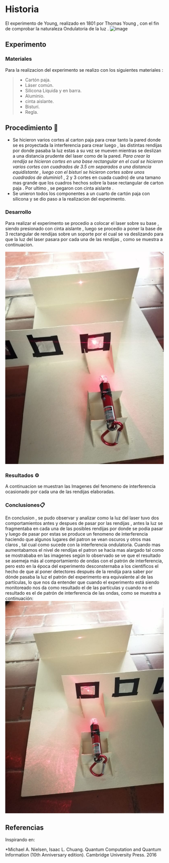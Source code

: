 # Historia
El experimento de Young, realizado en 1801 por Thomas Young , con el fin de comprobar la naturaleza Ondulatoria de la luz .
![image](https://davidhuerta.typepad.com/.a/6a01347ff0d110970c01a511b6ad30970c-500wi)
## Experimento
### Materiales 
Para la realizacion del experimento se realizo con los siguientes materiales  :
>- Cartón paja.
>- Láser común.
>- Silicona Líquida y en barra.
>- Aluminio.
>- cinta aislante.
>- Bisturí.
>- Regla.
## Procedimiento 🚀
*  Se hicieron varios cortes al carton paja para crear tanto  la pared donde se es proyectada la interferencia  para crear luego , las distintas rendijas por donde pasaba la luz estas a su vez se mueven mientras se deslizan a una distancia prudente del laser como de la pared.
*Para crear la rendija se hicieron cortes en una base rectangular en el cual se hicieron varios cortes con cuadrados de 3.5 cm separados a una distancia equidistante ,  luego con el bisturí se hicieron cortes sobre unos cuadrados de aluminio*1 , 2 y 3 cortes en cuada cuadro)  de una tamano mas grande que los cuadros hechos sobre la base rectangular de carton paja . Por ultimo , se pegaron con cinta aislante .
* Se unieron todos los componentes  a  un cuarto de cartón paja con silicona y se dio paso a la realizacion del experimento.

### Desarrollo 
Para realizar el experimento se procedio a colocar el laser sobre su base , siendo presionado con cinta aislante , luego se procedio a poner la base de 3 rectangular de rendijas sobre un soporte por el cual se va deslizando para que la luz del laser pasara por cada una de las rendijas , como se muestra a continuacion.

![](src/3.jpeg)

### Resultados ⚙️

A continuacion se muestran las Imagenes  del  fenomeno de interferencia ocasionado por cada una de las rendijas elaboradas.


### Conclusiones📋
En conclusion , se pudo observar y analizar como  la luz del laser tuvo dos comportamientos antes y despues de pasar por las rendijas , antes la luz se fragmentaba en cada una de las posibles rendijas por donde se podia pasar y luego de pasar por estas   se produce un fenomeno de interferencia haciendo que algunos lugares del patron se vean oscuros y otros mas claros , tal cual como sucede con la interferencia ondulatoria. Cuando mas aumentabamos el nivel de rendijas el patron se hacia mas alargado  tal como se mostrababa en las imagenes
según lo observado se ve que el resultado se asemeja más al comportamiento de ondas con el patrón de interferencia, pero esto en la época del experimento desconsternaba a los científicos el hecho de que al poner detectores después de la rendija para saber por dónde pasaba la luz el patrón del experimento era equivalente al de las partículas, lo que nos da entender que cuando el experimento está siendo monitoreado nos da como resultado el de las partículas y cuando no el resultado es el de patrón de interferencia de las ondas, como se muestra a continuación:
![](src/1.jpeg)

## Referencias
Inspirando en:

*Michael A. Nielsen, Isaac L. Chuang. Quantum Computation and Quantum Information (10th Anniversary edition). Cambridge University Press. 2016

